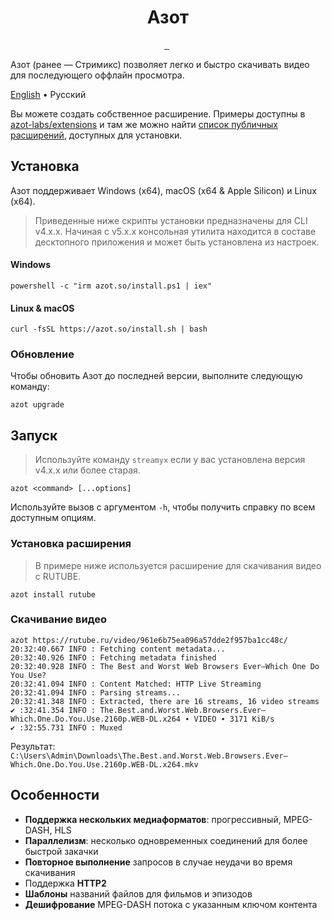 <p align="center">
  <h1 align="center">Азот</h1>
</p>

<p align="center">
  <a aria-label="Дискорд" href="https://discord.gg/fHMgAgc7gU">
    <img alt="" src="https://img.shields.io/badge/Дискорд-сервер-black?style=flat&logo=Discord&logoColor=white">
  </a>
  <a aria-label="Телеграм" href="https://t.me/AzotApp">
    <img alt="" src="https://img.shields.io/badge/Телеграм-канал-black?style=flat&logo=Telegram&logoColor=white">
  </a>
  <img alt="" src="https://img.shields.io/github/downloads/azot-labs/azot/latest/total?style=flat&color=black">
  <img alt="" src="https://img.shields.io/github/downloads/azot-labs/azot/total?style=flat&color=black">
</p>

Азот (ранее — Стримикс) позволяет легко и быстро скачивать видео для последующего оффлайн просмотра.

[English](https://github.com/azot-labs/azot/main/README.md) • Pусский

Вы можете создать собственное расширение. Примеры доступны в [azot-labs/extensions](https://github.com/azot-labs/extensions) и там же можно найти [список публичных расширений](https://github.com/azot-labs/extensions/blob/main/extensions.json), доступных для установки.

## Установка

Азот поддерживает Windows (x64), macOS (x64 & Apple Silicon) и Linux (x64).

> Приведенные ниже скрипты установки предназначены для CLI v4.x.x. Начиная с v5.x.x консольная утилита находится в составе десктопного приложения и может быть установлена из настроек.

#### Windows

```shell
powershell -c "irm azot.so/install.ps1 | iex"
```

#### Linux & macOS

```shell
curl -fsSL https://azot.so/install.sh | bash
```

### Обновление

Чтобы обновить Азот до последней версии, выполните следующую команду:

```shell
azot upgrade
```

## Запуск

> Используйте команду `streamyx` если у вас установлена версия v4.x.x или более старая.

```shell
azot <command> [...options]
```

Используйте вызов с аргументом `-h`, чтобы получить справку по всем доступным опциям.

### Установка расширения

> В примере ниже используется расширение для скачивания видео с RUTUBE.

```shell
azot install rutube
```

### Скачивание видео

```shell
azot https://rutube.ru/video/961e6b75ea096a57dde2f957ba1cc48c/
20:32:40.667 INFO : Fetching content metadata...
20:32:40.926 INFO : Fetching metadata finished
20:32:40.928 INFO : The Best and Worst Web Browsers Ever—Which One Do You Use?
20:32:41.094 INFO : Content Matched: HTTP Live Streaming
20:32:41.094 INFO : Parsing streams...
20:32:41.348 INFO : Extracted, there are 16 streams, 16 video streams
✔ :32:41.354 INFO : The.Best.and.Worst.Web.Browsers.Ever—Which.One.Do.You.Use.2160p.WEB-DL.x264 ∙ VIDEO ∙ 3171 KiB/s
✔ :32:55.731 INFO : Muxed
```

Результат: `C:\Users\Admin\Downloads\The.Best.and.Worst.Web.Browsers.Ever—Which.One.Do.You.Use.2160p.WEB-DL.x264.mkv`

## Особенности

- **Поддержка нескольких медиаформатов**: прогрессивный, MPEG-DASH, HLS
- **Параллелизм**: несколько одновременных соединений для более быстрой закачки
- **Повторное выполнение** запросов в случае неудачи во время скачивания
- Поддержка **HTTP2**
- **Шаблоны** названий файлов для фильмов и эпизодов
- **Дешифрование** MPEG-DASH потока с указанным ключом контента
